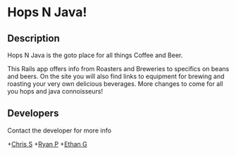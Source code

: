 # Hops N Java!

## Description
Hops N Java is the goto place for all things Coffee and Beer.

This Rails app offers info from Roasters and Breweries to specifics on beans and beers.
On the site you will also find links to equipment for brewing and roasting your very own delicious beverages. More changes to come for all you hops and java connoisseurs!

## Developers
Contact the developer for more info

+[Chris S](https://github.com/CodeMeNow)
+[Ryan P](https://github.com/ryanpah)
+[Ethan G](https://www.github.com/EthanGould)
